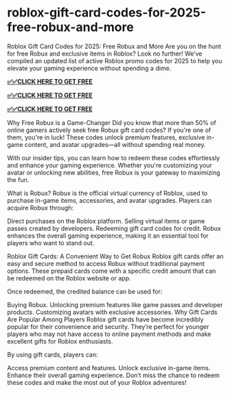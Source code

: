 # roblox-gift-card-codes-for-2025-free-robux-and-more
Roblox Gift Card Codes for 2025: Free Robux and More
Are you on the hunt for free Robux and exclusive items in Roblox? Look no further! We’ve compiled an updated list of active Roblox promo codes for 2025 to help you elevate your gaming experience without spending a dime.

**[✅✅CLICK HERE TO GET FREE](https://suberapps.com/giftcard/)** 

**[✅✅CLICK HERE TO GET FREE](https://suberapps.com/giftcard/)** 

**[✅✅CLICK HERE TO GET FREE](https://suberapps.com/giftcard/)** 

Why Free Robux is a Game-Changer
Did you know that more than 50% of online gamers actively seek free Robux gift card codes? If you're one of them, you're in luck! These codes unlock premium features, exclusive in-game content, and avatar upgrades—all without spending real money.

With our insider tips, you can learn how to redeem these codes effortlessly and enhance your gaming experience. Whether you're customizing your avatar or unlocking new abilities, free Robux is your gateway to maximizing the fun.

What is Robux?
Robux is the official virtual currency of Roblox, used to purchase in-game items, accessories, and avatar upgrades. Players can acquire Robux through:

Direct purchases on the Roblox platform.
Selling virtual items or game passes created by developers.
Redeeming gift card codes for credit.
Robux enhances the overall gaming experience, making it an essential tool for players who want to stand out.

Roblox Gift Cards: A Convenient Way to Get Robux
Roblox gift cards offer an easy and secure method to access Robux without traditional payment options. These prepaid cards come with a specific credit amount that can be redeemed on the Roblox website or app.

Once redeemed, the credited balance can be used for:

Buying Robux.
Unlocking premium features like game passes and developer products.
Customizing avatars with exclusive accessories.
Why Gift Cards Are Popular Among Players
Roblox gift cards have become incredibly popular for their convenience and security. They’re perfect for younger players who may not have access to online payment methods and make excellent gifts for Roblox enthusiasts.

By using gift cards, players can:

Access premium content and features.
Unlock exclusive in-game items.
Enhance their overall gaming experience.
Don’t miss the chance to redeem these codes and make the most out of your Roblox adventures!
